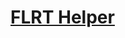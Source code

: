 # [FLRT Helper](https://www.mousehuntgame.com/preferences.php?tab=mousehunt-improved-settings#mousehunt-improved-settings-feature-flrt-helper)
